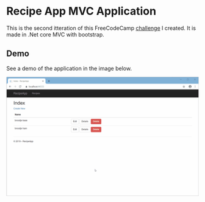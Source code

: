 # Recipe App MVC Application

This is the second itteration of this FreeCodeCamp [challenge](https://www.freecodecamp.org/challenges/build-a-recipe-box) I created. It is made in .Net core MVC with bootstrap.

## Demo

See a demo of the application in the image below.

![Recipe App demo using an animated GIF](DemoRecipeApp.gif)